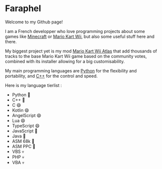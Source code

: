 # Faraphel

Welcome to my Github page!

I am a French developper who love programming projects about some games like [Minecraft](https://www.minecraft.net/) 
or [Mario Kart Wii](https://fr.wikipedia.org/wiki/Mario_Kart_Wii), but also some useful stuff here and there.

My biggest project yet is my mod [Mario Kart Wii Atlas](https://www.faraphel.fr/atlas/) that add thousands of tracks to 
the base Mario Kart Wii game based on the community votes, combined with its installer allowing for a big customisability.

My main programming languages are [Python](https://www.python.org/) for the flexibility and portability, 
and [C++](https://cplusplus.com/) for the control and speed.

Here is my language tierlist :
- Python 💌
- C++ 💌
- C 😄
- Kotlin 😄
- AngelScript 😄
- Lua 😄
- TypeScript 😄
- JavaScript 🤔
- Java 🤔
- ASM 68k 🤔
- ASM PPC 🤔
- VBS 💀
- PHP 💀
- VBA 💀
